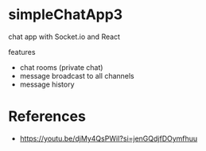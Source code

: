 # simpleChatApp3

chat app with Socket.io and React

features

- chat rooms (private chat)
- message broadcast to all channels
- message history

# References

- https://youtu.be/djMy4QsPWiI?si=jenGQdjfDOymfhuu
